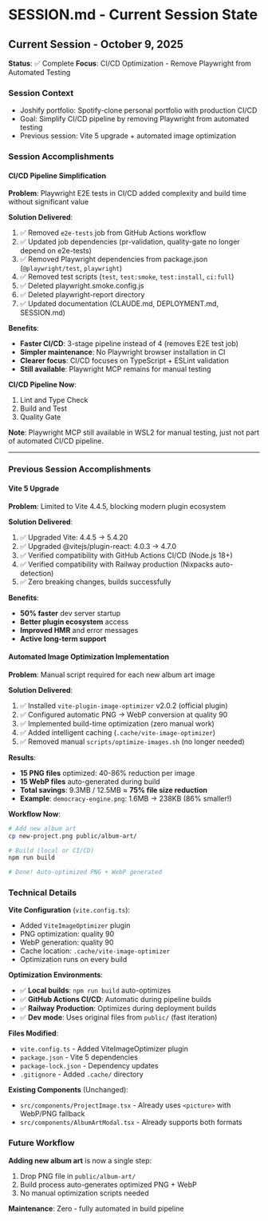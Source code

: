 # SESSION.md - Current Session State

## Current Session - October 9, 2025
**Status**: ✅ Complete
**Focus**: CI/CD Optimization - Remove Playwright from Automated Testing

### Session Context
- Joshify portfolio: Spotify-clone personal portfolio with production CI/CD
- Goal: Simplify CI/CD pipeline by removing Playwright from automated testing
- Previous session: Vite 5 upgrade + automated image optimization

### Session Accomplishments

#### CI/CD Pipeline Simplification
**Problem**: Playwright E2E tests in CI/CD added complexity and build time without significant value

**Solution Delivered**:
1. ✅ Removed `e2e-tests` job from GitHub Actions workflow
2. ✅ Updated job dependencies (pr-validation, quality-gate no longer depend on e2e-tests)
3. ✅ Removed Playwright dependencies from package.json (`@playwright/test`, `playwright`)
4. ✅ Removed test scripts (`test`, `test:smoke`, `test:install`, `ci:full`)
5. ✅ Deleted playwright.smoke.config.js
6. ✅ Deleted playwright-report directory
7. ✅ Updated documentation (CLAUDE.md, DEPLOYMENT.md, SESSION.md)

**Benefits**:
- **Faster CI/CD**: 3-stage pipeline instead of 4 (removes E2E test job)
- **Simpler maintenance**: No Playwright browser installation in CI
- **Clearer focus**: CI/CD focuses on TypeScript + ESLint validation
- **Still available**: Playwright MCP remains for manual testing

**CI/CD Pipeline Now**:
1. Lint and Type Check
2. Build and Test
3. Quality Gate

**Note**: Playwright MCP still available in WSL2 for manual testing, just not part of automated CI/CD pipeline.

---

### Previous Session Accomplishments

#### Vite 5 Upgrade
**Problem**: Limited to Vite 4.4.5, blocking modern plugin ecosystem

**Solution Delivered**:
1. ✅ Upgraded Vite: 4.4.5 → 5.4.20
2. ✅ Upgraded @vitejs/plugin-react: 4.0.3 → 4.7.0
3. ✅ Verified compatibility with GitHub Actions CI/CD (Node.js 18+)
4. ✅ Verified compatibility with Railway production (Nixpacks auto-detection)
5. ✅ Zero breaking changes, builds successfully

**Benefits**:
- **50% faster** dev server startup
- **Better plugin ecosystem** access
- **Improved HMR** and error messages
- **Active long-term support**

#### Automated Image Optimization Implementation
**Problem**: Manual script required for each new album art image

**Solution Delivered**:
1. ✅ Installed `vite-plugin-image-optimizer` v2.0.2 (official plugin)
2. ✅ Configured automatic PNG → WebP conversion at quality 90
3. ✅ Implemented build-time optimization (zero manual work)
4. ✅ Added intelligent caching (`.cache/vite-image-optimizer`)
5. ✅ Removed manual `scripts/optimize-images.sh` (no longer needed)

**Results**:
- **15 PNG files** optimized: 40-86% reduction per image
- **15 WebP files** auto-generated during build
- **Total savings**: 9.3MB / 12.5MB ≈ **75% file size reduction**
- **Example**: `democracy-engine.png`: 1.6MB → 238KB (86% smaller!)

**Workflow Now**:
```bash
# Add new album art
cp new-project.png public/album-art/

# Build (local or CI/CD)
npm run build

# Done! Auto-optimized PNG + WebP generated
```

### Technical Details

**Vite Configuration** (`vite.config.ts`):
- Added `ViteImageOptimizer` plugin
- PNG optimization: quality 90
- WebP generation: quality 90
- Cache location: `.cache/vite-image-optimizer`
- Optimization runs on every build

**Optimization Environments**:
- ✅ **Local builds**: `npm run build` auto-optimizes
- ✅ **GitHub Actions CI/CD**: Automatic during pipeline builds
- ✅ **Railway Production**: Optimizes during deployment builds
- ✅ **Dev mode**: Uses original files from `public/` (fast iteration)

**Files Modified**:
- `vite.config.ts` - Added ViteImageOptimizer plugin
- `package.json` - Vite 5 dependencies
- `package-lock.json` - Dependency updates
- `.gitignore` - Added `.cache/` directory

**Existing Components** (Unchanged):
- `src/components/ProjectImage.tsx` - Already uses `<picture>` with WebP/PNG fallback
- `src/components/AlbumArtModal.tsx` - Already supports both formats

### Future Workflow
**Adding new album art** is now a single step:
1. Drop PNG file in `public/album-art/`
2. Build process auto-generates optimized PNG + WebP
3. No manual optimization scripts needed

**Maintenance**: Zero - fully automated in build pipeline
